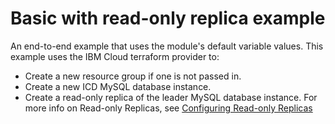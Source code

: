 # Basic with read-only replica example

An end-to-end example that uses the module's default variable values. This example uses the IBM Cloud terraform provider to:

- Create a new resource group if one is not passed in.
- Create a new ICD MySQL database instance.
- Create a read-only replica of the leader MySQL database instance. For more info on Read-only Replicas, see [Configuring Read-only Replicas](https://cloud.ibm.com/docs/databases-for-mysql?topic=databases-for-mysql-read-replicas)
